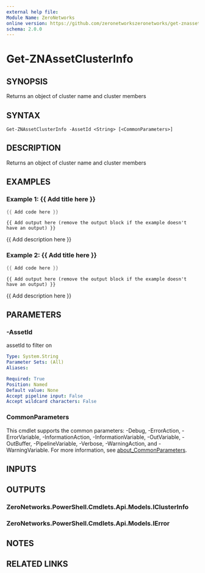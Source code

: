 ```yaml
---
external help file:
Module Name: ZeroNetworks
online version: https://github.com/zeronetworkszeronetworks/get-znassetclusterinfo
schema: 2.0.0
---
```


# Get-ZNAssetClusterInfo

## SYNOPSIS
Returns an object of cluster name and cluster members

## SYNTAX

```
Get-ZNAssetClusterInfo -AssetId <String> [<CommonParameters>]
```

## DESCRIPTION
Returns an object of cluster name and cluster members

## EXAMPLES

### Example 1: {{ Add title here }}
```powershell
{{ Add code here }}
```

```output
{{ Add output here (remove the output block if the example doesn't have an output) }}
```

{{ Add description here }}

### Example 2: {{ Add title here }}
```powershell
{{ Add code here }}
```

```output
{{ Add output here (remove the output block if the example doesn't have an output) }}
```

{{ Add description here }}

## PARAMETERS

### -AssetId
assetId to filter on

```yaml
Type: System.String
Parameter Sets: (All)
Aliases:

Required: True
Position: Named
Default value: None
Accept pipeline input: False
Accept wildcard characters: False
```

### CommonParameters
This cmdlet supports the common parameters: -Debug, -ErrorAction, -ErrorVariable, -InformationAction, -InformationVariable, -OutVariable, -OutBuffer, -PipelineVariable, -Verbose, -WarningAction, and -WarningVariable. For more information, see [about_CommonParameters](http://go.microsoft.com/fwlink/?LinkID=113216).

## INPUTS

## OUTPUTS

### ZeroNetworks.PowerShell.Cmdlets.Api.Models.IClusterInfo

### ZeroNetworks.PowerShell.Cmdlets.Api.Models.IError

## NOTES

## RELATED LINKS

